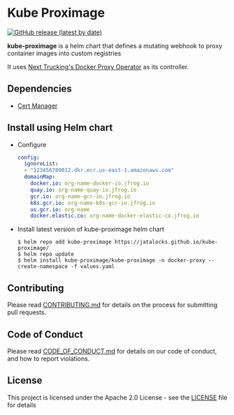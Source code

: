 # Kube Proximage

[![GitHub release (latest by date)](https://img.shields.io/github/v/release/explorium-ai/kube-proximage)](https://img.shields.io/github/v/release/explorium-ai/kube-proximage)
<!-- [![Artifact Hub](https://img.shields.io/endpoint?url=https://artifacthub.io/badge/repository/kube-proximage)](https://artifacthub.io/packages/search?repo=kube-proximage) -->

**kube-proximage** is a helm chart that defines a mutating webhook to proxy container images into custom registries

It uses [Next Trucking's Docker Proxy Operator](https://github.com/NextDeveloperTeam/kubernetes-webhooks/tree/main/docker-proxy-webhook) as its controller.

## Dependencies

- [Cert Manager](https://github.com/cert-manager/cert-manager)
## Install using Helm chart

- Configure
    ```yaml
    config:
      ignoreList:
      - "123456789012.dkr.ecr.us-east-1.amazonaws.com"
      domainMap:
        docker.io: org-name-docker-io.jfrog.io
        quay.io: org-name-quay-io.jfrog.io
        gcr.io: org-name-gcr-io.jfrog.io
        k8s.gcr.io: org-name-k8s-gcr-io.jfrog.io
        us.gcr.io: org-name
        docker.elastic.co: org-name-docker-elastic-co.jfrog.io
    ```
- Install latest version of kube-proximage helm chart

    ```
    $ helm repo add kube-proximage https://jatalocks.github.io/kube-proximage/
    $ helm repo update
    $ helm install kube-proximage/kube-proximage -n docker-proxy --create-namespace -f values.yaml
    ```    
## Contributing

Please read [CONTRIBUTING.md](CONTRIBUTING.md) for details on the process for submitting pull requests.

## Code of Conduct

Please read [CODE_OF_CONDUCT.md](CODE_OF_CONDUCT.md) for details on our code of conduct, and how to report violations.

## License

This project is licensed under the Apache 2.0 License - see the [LICENSE](LICENSE) file for details
